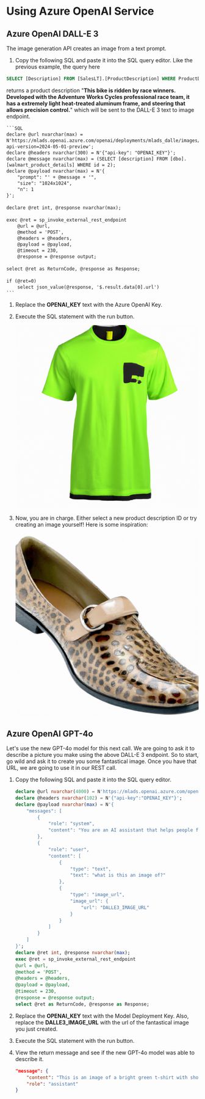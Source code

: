 # Using Azure OpenAI Service

## Azure OpenAI DALL-E 3

The image generation API creates an image from a text prompt.

1. Copy the following SQL and paste it into the SQL query editor. Like the previous example, the query here 

```SQL
SELECT [Description] FROM [SalesLT].[ProductDescription] WHERE ProductDescriptionID = 457
``` 

returns a product description "**This bike is ridden by race winners. Developed with the Adventure Works Cycles professional race team, it has a extremely light heat-treated aluminum frame, and steering that allows precision control.**" which will be sent to the DALL-E 3 text to image endpoint.

    ```SQL
    declare @url nvarchar(max) = N'https://mlads.openai.azure.com/openai/deployments/mlads_dalle/images/generations?api-version=2024-05-01-preview';
    declare @headers nvarchar(300) = N'{"api-key": "OPENAI_KEY"}';
    declare @message nvarchar(max) = (SELECT [description] FROM [dbo].[walmart_product_details] WHERE id = 2);
    declare @payload nvarchar(max) = N'{
        "prompt": "' + @message + '",
        "size": "1024x1024",
        "n": 1
    }';

    declare @ret int, @response nvarchar(max);

    exec @ret = sp_invoke_external_rest_endpoint 
        @url = @url,
        @method = 'POST',
        @headers = @headers,
        @payload = @payload,
        @timeout = 230,
        @response = @response output;

    select @ret as ReturnCode, @response as Response;

    if (@ret=0)
        select json_value(@response, '$.result.data[0].url')
    ```

1. Replace the **OPENAI_KEY** text with the Azure OpenAI Key.

1. Execute the SQL statement with the run button.

    ![An image created by Azure OpenAI DALL-E 3](./media/ch5/generated_00.png)

1. Now, you are in charge. Either select a new product description ID or try creating an image yourself! Here is some inspiration:

    ![An image created by Azure OpenAI DALL-E 3](./media/ch5/generated_30.png)

## Azure OpenAI GPT-4o

Let's use the new GPT-4o model for this next call. We are going to ask it to describe a picture you make using the above DALL-E 3 endpoint. So to start, go wild and ask it to create you some fantastical image. Once you have that URL, we are going to use it in our REST call.

1. Copy the following SQL and paste it into the SQL query editor. 

    ```SQL
    declare @url nvarchar(4000) = N'https://mlads.openai.azure.com/openai/deployments/mladsgpt4o/chat/completions?api-version=2024-02-15-preview';
    declare @headers nvarchar(102) = N'{"api-key":"OPENAI_KEY"}';
    declare @payload nvarchar(max) = N'{
        "messages": [
            {
                "role": "system",
                "content": "You are an AI assistant that helps people find information."
            },
            {
                "role": "user",
                "content": [
                    {
                        "type": "text",
                        "text": "what is this an image of?"
                    },
                    {
                        "type": "image_url",
                        "image_url": {
                            "url": "DALLE3_IMAGE_URL"
                        }
                    }
                ]
            }
        ]
    }';
    declare @ret int, @response nvarchar(max);
    exec @ret = sp_invoke_external_rest_endpoint
    @url = @url,
    @method = 'POST',
    @headers = @headers,
    @payload = @payload,
    @timeout = 230,
    @response = @response output;
    select @ret as ReturnCode, @response as Response;
    ```
1. Replace the **OPENAI_KEY** text with the Model Deployment Key. Also, replace the **DALLE3_IMAGE_URL** with the url of the fantastical image you just created.

1. Execute the SQL statement with the run button.

1. View the return message and see if the new GPT-4o model was able to describe it.

    ```JSON
    "message": {
        "content": "This is an image of a bright green t-shirt with short sleeves. It has a small black graphic on the left chest area, which appears to be an abstract or stylized design. The neckline is round and there’s a hint of a tag visible through the collar. The hem at the bottom of the shirt also features a black trim.",
        "role": "assistant"
    }
    ```
